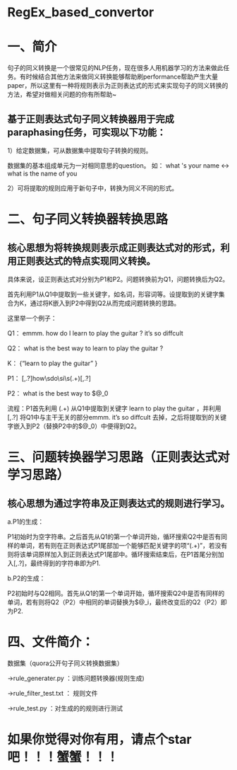 # RegEx_based_convertor

# 一、简介

句子的同义转换是一个很常见的NLP任务，现在很多人用机器学习的方法来做此任务。有时候结合其他方法来做同义转换能够帮助刷performance帮助产生大量paper，所以这里有一种将规则表示为正则表达式的形式来实现句子的同义转换的方法，希望对做相关问题的你有所帮助~

## 基于正则表达式句子同义转换器用于完成paraphasing任务，可实现以下功能：

1）给定数据集，可从数据集中提取句子转换的规则。

数据集的基本组成单元为一对相同意思的question。
如：
what 's your name <->
what is the name of you

2）可将提取的规则应用于新句子中，转换为同义不同的形式。

# 二、句子同义转换器转换思路
## 核心思想为将转换规则表示成正则表达式对的形式，利用正则表达式的特点实现同义转换。

具体来说，设正则表达式对分别为P1和P2。问题转换前为Q1，问题转换后为Q2。

首先利用P1从Q1中提取到一些关键字，如名词，形容词等。设提取到的关键字集合为K，通过将K嵌入到P2中得到Q2从而完成问题转换的思路。

这里举一个例子：

Q1： emmm. how do I learn to play the guitar ? it’s so diffcult 

Q2： what is the best way to learn to play the guitar ?  

K：  {“learn to play the guitar” }

P1：  [\,\.\?]how\sdo\si\s(.+)[\,\.\?]

P2：  what is the best way to $@_0

流程：P1首先利用 (.+) 从Q1中提取到关键字 learn to play the guitar ，并利用[\,\.\?] 将Q1中与主干无关的部分emmm. it’s so diffcult  去掉，之后将提取到的关键字嵌入到P2（替换P2中的$@_0）中便得到Q2。
# 三、问题转换器学习思路（正则表达式对学习思路）
## 核心思想为通过字符串及正则表达式的规则进行学习。

a.P1的生成：

P1初始时为空字符串。之后首先从Q1的第一个单词开始，循环搜索Q2中是否有同样的单词，若有则在正则表达式P1尾部加一个能够匹配关键字的项“(.+)”，若没有则将该单词原样加入到正则表达式P1尾部中。循环搜索结束后，在P1首尾分别加入[\,\.\?]，最终得到的字符串即为P1.

b.P2的生成：

P2初始时与Q2相同。首先从Q1的第一个单词开始，循环搜索Q2中是否有同样的单词，若有则将Q2（P2）中相同的单词替换为$@_i，最终改变后的Q2（P2）即为P2.

# 四、文件简介：

数据集（quora公开句子同义转换数据集）

->rule_generater.py ：训练问题转换器(规则生成)

->rule_filter_test.txt ： 规则文件

->rule_test.py ：对生成的的规则进行测试


# 如果你觉得对你有用，请点个star吧！！！蟹蟹！！！


